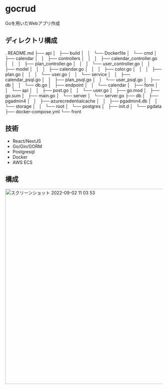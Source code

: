 # gocrud
Goを用いたWebアプリ作成

## ディレクトリ構成
.
README.md
├── api
│   ├── build
│   │   └── Dockerfile
│   └── cmd
│       ├── calendar
│       │   ├── controllers
│       │   │   ├── calendar_controller.go
│       │   │   ├── plan_controller.go
│       │   │   └── user_controller.go
│       │   ├── model
│       │   │   ├── calendar.go
│       │   │   ├── color.go
│       │   │   ├── plan.go
│       │   │   └── user.go
│       │   └── service
│       │       ├── calendar_psql.go
│       │       ├── plan_psql.go
│       │       └── user_psql.go
│       ├── db
│       │   └── db.go
│       ├── endpoint
│       │   └── calendar
│       ├── form
│       │   └── api
│       │       ├── post.go
│       │       └── user.go
│       ├── go.mod
│       ├── go.sum
│       ├── main.go
│       └── server
│           └── server.go
├── db
│   ├── pgadmin4
│   │   ├── azurecredentialcache
│   │   ├── pgadmin4.db
│   │   └── storage
│   │       └── root
│   └── postgres
│       ├── init.d
│       └── pgdata
├── docker-compose.yml
└── front

## 技術
- React/NextJS
- Go/Gin/GORM
- Postgresql
- Docker
- AWS ECS

## 構成
<img width="623" alt="スクリーンショット 2022-09-02 11 03 53" src="https://user-images.githubusercontent.com/61424757/188043149-b22ad2e0-d676-494f-bebd-3af69d885c17.png">
